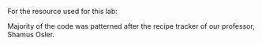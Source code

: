 For the resource used for this lab:

Majority of the code was patterned after the recipe tracker of our professor, Shamus Osler.